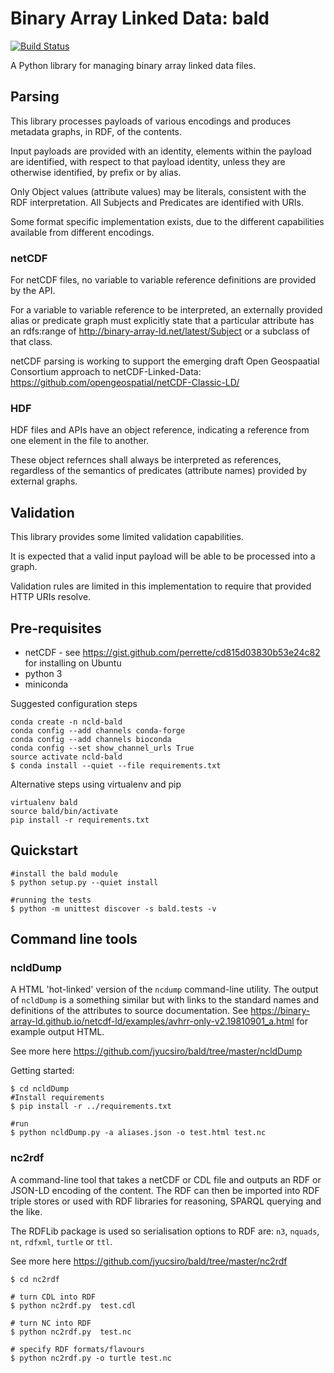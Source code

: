 # Binary Array Linked Data: bald

[![Build Status](https://api.travis-ci.org/repositories/binary-array-ld/bald.svg?branch=master)](http://travis-ci.org/binary-array-ld/bald/branches)

A Python library for managing binary array linked data files.


## Parsing

This library processes payloads of various encodings and produces metadata graphs, in RDF, of the contents.  

Input payloads are provided with an identity, elements within the payload are identified, with respect to that payload identity, unless they are otherwise identified, by prefix or by alias.

Only Object values (attribute values) may be literals, consistent with the RDF interpretation. All Subjects and Predicates are identified with URIs. 

Some format specific implementation exists, due to the different capabilities available from different encodings.

### netCDF

For netCDF files, no variable to variable reference definitions are provided by the API.

For a variable to variable reference to be interpreted, an externally provided alias or predicate graph must explicitly state that a particular attribute has an rdfs:range of http://binary-array-ld.net/latest/Subject or a subclass of that class.

netCDF parsing is working to support the emerging draft Open Geospaatial Consortium approach to netCDF-Linked-Data: https://github.com/opengeospatial/netCDF-Classic-LD/

### HDF

HDF files and APIs have an object reference, indicating a reference from one element in the file to another.

These object refernces shall always be interpreted as references, regardless of the semantics of predicates (attribute names) provided by external graphs.


## Validation

This library provides some limited validation capabilities.

It is expected that a valid input payload will be able to be processed into a graph.  

Validation rules are limited in this implementation to require that provided HTTP URIs resolve.

## Pre-requisites

* netCDF - see https://gist.github.com/perrette/cd815d03830b53e24c82 for installing on Ubuntu
* python 3
* miniconda

Suggested configuration steps
```
conda create -n ncld-bald
conda config --add channels conda-forge
conda config --add channels bioconda
conda config --set show_channel_urls True
source activate ncld-bald
$ conda install --quiet --file requirements.txt

```

Alternative steps using virtualenv and pip
```
virtualenv bald
source bald/bin/activate
pip install -r requirements.txt

```

## Quickstart

```
#install the bald module
$ python setup.py --quiet install

#running the tests
$ python -m unittest discover -s bald.tests -v
```

## Command line tools

### ncldDump

A HTML 'hot-linked' version of the `ncdump` command-line utility. 
The output of `ncldDump` is a something similar but with links to the standard names
and definitions of the attributes to source documentation. See https://binary-array-ld.github.io/netcdf-ld/examples/avhrr-only-v2.19810901_a.html for 
example output HTML.

See more here https://github.com/jyucsiro/bald/tree/master/ncldDump 

Getting started:
```
$ cd ncldDump
#Install requirements
$ pip install -r ../requirements.txt

#run
$ python ncldDump.py -a aliases.json -o test.html test.nc
```


### nc2rdf

A command-line tool that takes a netCDF or CDL file and outputs an RDF or JSON-LD encoding of the 
content. The RDF can then be imported into RDF triple stores or used with RDF libraries for 
reasoning, SPARQL querying and the like.

The RDFLib package is used so serialisation options to RDF are: `n3`, `nquads`, `nt`, `rdfxml`, `turtle` or `ttl`.

See more here https://github.com/jyucsiro/bald/tree/master/nc2rdf 

```
$ cd nc2rdf

# turn CDL into RDF
$ python nc2rdf.py  test.cdl

# turn NC into RDF
$ python nc2rdf.py  test.nc

# specify RDF formats/flavours 
$ python nc2rdf.py -o turtle test.nc

```


